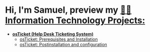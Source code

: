 <h1>Hi, I'm Samuel, preview my  <a href="https://www.linkedin.com/in/samuel-hinton-2b8536288"

<h2>👨‍💻 Information Technology Projects:</h2>

 - <b>osTicket (Help Desk Ticketing System)</b>
    - [osTicket: Prerequisites and Installation](https://github.com/SDhinton1/OsTicketPre)
    - [osTicket: Postinstallation and configuration](https://github.com/SDhinton1/PostInstallation-Config)
